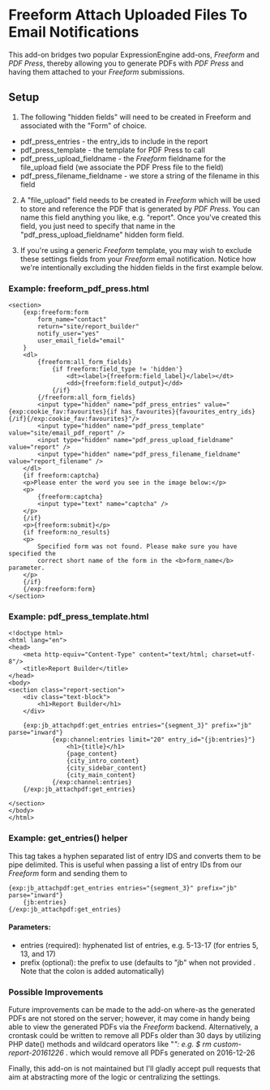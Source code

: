 # Freeform Attach Uploaded Files To Email Notifications

This add-on bridges two popular ExpressionEngine add-ons, *Freeform* and *PDF Press*, thereby allowing you to generate 
PDFs with *PDF Press* and having them attached to your *Freeform* submissions.

## Setup

1. The following "hidden fields" will need to be created in Freeform and associated with the "Form" of choice.

* pdf_press_entries - the entry_ids to include in the report
* pdf_press_template - the template for PDF Press to call
* pdf_press_upload_fieldname - the *Freeform* fieldname for the file_upload field (we associate the PDF Press file to the field)
* pdf_press_filename_fieldname - we store a string of the filename in this field

2. A "file_upload" field needs to be created in *Freeform* which will be used to store and reference the PDF that is 
generated by *PDF Press*. You can name this field anything you like, e.g. "report". Once you've created this field, you 
just need to specify that name in the "pdf_press_upload_fieldname" hidden form field.

3. If you're using a generic *Freeform*  template, you may wish to exclude these settings fields from your *Freeform* 
email notification. Notice how we're intentionally excluding the hidden fields in the first example below.


### Example: freeform_pdf_press.html

    <section>
        {exp:freeform:form
            form_name="contact"
            return="site/report_builder"
            notify_user="yes"
            user_email_field="email"
        }
        <dl>
            {freeform:all_form_fields}
                {if freeform:field_type != 'hidden'}
                    <dt><label>{freeform:field_label}</label></dt>
                    <dd>{freeform:field_output}</dd>
                {/if}
            {/freeform:all_form_fields}
            <input type="hidden" name="pdf_press_entries" value="{exp:cookie_fav:favourites}{if has_favourites}{favourites_entry_ids}{/if}{/exp:cookie_fav:favourites}"/>
            <input type="hidden" name="pdf_press_template" value="site/email_pdf_report" />
            <input type="hidden" name="pdf_press_upload_fieldname" value="report" />
            <input type="hidden" name="pdf_press_filename_fieldname" value="report_filename" />
        </dl>
        {if freeform:captcha}
        <p>Please enter the word you see in the image below:</p>
        <p>
            {freeform:captcha}
            <input type="text" name="captcha" />
        </p>
        {/if}
        <p>{freeform:submit}</p>
        {if freeform:no_results}
        <p>
            Specified form was not found. Please make sure you have specified the
            correct short name of the form in the <b>form_name</b> parameter.
        </p>
        {/if}
        {/exp:freeform:form}
    </section>

### Example: pdf_press_template.html

    <!doctype html>
    <html lang="en">
    <head>
        <meta http-equiv="Content-Type" content="text/html; charset=utf-8"/>
        <title>Report Builder</title>
    </head>
    <body>
    <section class="report-section">
        <div class="text-block">
            <h1>Report Builder</h1>
        </div>
    
        {exp:jb_attachpdf:get_entries entries="{segment_3}" prefix="jb" parse="inward"}
                {exp:channel:entries limit="20" entry_id="{jb:entries}"}
                    <h1>{title}</h1>
                    {page_content}
                    {city_intro_content}
                    {city_sidebar_content}
                    {city_main_content}
                {/exp:channel:entries}
        {/exp:jb_attachpdf:get_entries}
    
    </section>
    </body>
    </html>

### Example: get_entries() helper
    
This tag takes a hyphen separated list of entry IDS and converts them to be pipe delimited. This is useful when passing 
a list of entry IDs from our *Freeform* form and sending them to

    {exp:jb_attachpdf:get_entries entries="{segment_3}" prefix="jb" parse="inward"}
        {jb:entries}
    {/exp:jb_attachpdf:get_entries}
    
    

#### Parameters:
* entries (required): hyphenated list of entries, e.g. 5-13-17 (for entries 5, 13, and 17)
* prefix (optional): the prefix to use (defaults to "jb" when not provided . Note that the colon is added automatically)


### Possible Improvements

Future improvements can be made to the add-on where-as the generated PDFs are not stored on the server; however, it may 
come in handy being able to view the generated PDFs via the *Freeform* backend. Alternatively, a crontask could be written 
to remove all PDFs older than 30 days by utilizing PHP date() methods and wildcard operators like "*": e.g. $ rm custom-report-20161226* . 
which would remove all PDFs generated on 2016-12-26

Finally, this add-on is not maintained but I'll gladly accept pull requests that aim at abstracting more of the logic or 
centralizing the settings.

